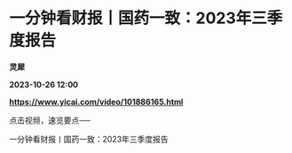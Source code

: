 # 一分钟看财报丨国药一致：2023年三季度报告
**灵犀**

**2023-10-26 12:00**

**https://www.yicai.com/video/101886165.html**

点击视频，速览要点──

一分钟看财报丨国药一致：2023年三季度报告